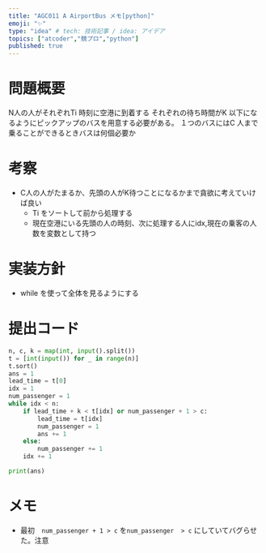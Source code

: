 ```yaml
---
title: "AGC011 A AirportBus メモ[python]"
emoji: "✨"
type: "idea" # tech: 技術記事 / idea: アイデア
topics: ["atcoder","競プロ","python"]
published: true
---
```


# 問題概要
N人の人がそれぞれTi 時刻に空港に到着する
それぞれの待ち時間がK 以下になるようにピックアップのバスを用意する必要がある。
１つのバスにはC 人まで乗ることができるときバスは何個必要か

# 考察
- C人の人がたまるか、先頭の人がK待つことになるかまで貪欲に考えていけば良い
  - Ti をソートして前から処理する
  - 現在空港にいる先頭の人の時刻、次に処理する人にidx,現在の乗客の人数を変数として持つ

# 実装方針
- while を使って全体を見るようにする

# 提出コード
```python
n, c, k = map(int, input().split())
t = [int(input()) for _ in range(n)]
t.sort()
ans = 1
lead_time = t[0]
idx = 1
num_passenger = 1
while idx < n:
    if lead_time + k < t[idx] or num_passenger + 1 > c:
        lead_time = t[idx]
        num_passenger = 1
        ans += 1
    else:
        num_passenger += 1
    idx += 1

print(ans)
```

# メモ
- 最初　`num_passenger + 1 > c` を`num_passenger  > c`
  にしていてバグらせた。注意